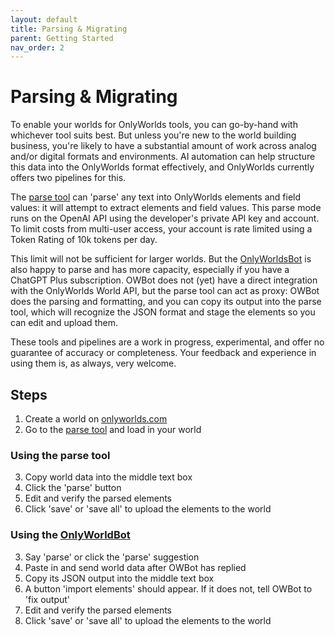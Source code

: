 ```yaml
---
layout: default
title: Parsing & Migrating
parent: Getting Started
nav_order: 2
---
```


# Parsing & Migrating

To enable your worlds for OnlyWorlds tools, you can go-by-hand with whichever tool suits best. But unless you're new to the world building business, you're likely to have a substantial amount of work across analog and/or digital formats and environments. AI automation can help structure this data into the OnlyWorlds format effectively, and OnlyWorlds currently offers two pipelines for this. 
 
The [parse tool](https://onlyworlds.com/parse_tool) can 'parse' any text into OnlyWorlds elements and field values: it will attempt to extract elements and field values. This parse mode runs on the OpenAI API using the developer's private API key and account. To limit costs from multi-user access, your account is rate limited using a Token Rating of 10k tokens per day.

This limit will not be sufficient for larger worlds. But the [OnlyWorldsBot](https://chatgpt.com/g/g-dydgDFnOz-onlyworldsbot) is also happy to parse and has more capacity, especially if you have a ChatGPT Plus subscription. 
OWBot does not (yet) have a direct integration with the OnlyWorlds World API, but the parse tool can act as proxy: OWBot does the parsing and formatting, and you can copy its output into the parse tool, which will recognize the JSON format and stage the elements so you can edit and upload them.

These tools and pipelines are a work in progress, experimental, and offer no guarantee of accuracy or completeness. Your feedback and experience in using them is, as always, very welcome.

## Steps

1. Create a world on [onlyworlds.com](https://onlyworlds.com)
2. Go to the [parse tool](https://onlyworlds.com/parse_tool) and load in your world

### Using the parse tool

3. Copy world data into the middle text box
4. Click the 'parse' button
5. Edit and verify the parsed elements
6. Click 'save' or 'save all' to upload the elements to the world

### Using the [OnlyWorldBot](https://chatgpt.com/g/g-dydgDFnOz-onlyworldsbot)
 
3. Say 'parse' or click the 'parse' suggestion
4. Paste in and send world data after OWBot has replied
5. Copy its JSON output into the middle text box
6. A button 'import elements' should appear. If it does not, tell OWBot to 'fix output'
7. Edit and verify the parsed elements
8. Click 'save' or 'save all' to upload the elements to the world


 
